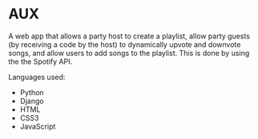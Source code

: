 # AUX
A web app that allows a party host to create a playlist, allow party guests (by receiving a code by the host) to dynamically upvote and downvote songs, and allow users to add songs to the playlist. This is done by using the the Spotify API.


Languages used:
- Python
- Django
- HTML
- CSS3
- JavaScript
